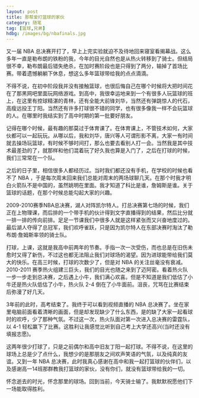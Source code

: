 ```yaml
---
layout: post
title: 那帮爱打篮球的家伙
category: 随笔
tag: [篮球,兄弟]
hdbg: /images/bg/nbafinals.jpg
---
```



又一届 NBA 总决赛开打了，早上上完实验就迫不及待地回来寝室看揭幕战。这么多年一直是勒布朗的铁粉的我，今年的目光自然也是从热火转移到了骑士。但结局很不幸，勒布朗最后错失绝杀，在加时赛阶段也是只得到了两分，输掉了首场比赛。带着遗憾躺躺下休息，想这么多年篮球带给我的点点滴滴。

不得不说，在初中阶段我并没有接触篮球，也很后悔自己在哪个时候将大把时间花在了那黑网吧里面玩网络游戏。到高中，我很幸运地来到一个有很多人玩篮球的班上，在这里有控球精湛的青林，还有全能大前锋刘华，当然还有弹跳惊人的代石，高瘦远投王丁阳。当然还有许多打球很不错的同学，也有很多像我一样不会玩篮球的人。在哪里时我结实到了高中时期的第一批要好朋友。

<!--more-->

记得在哪个时候，最有趣的那莫过于体育课了。在体育课上，不管技术如何，大家伙都可以一起玩玩。从哪以后，我和刘华，唐兴等人可谓形影不离，大家一有时间就去操场玩篮球，有时候不够时间打，那么也要去看别人打一会。当然我是其中技术最差劲的了，就那样和他们混着玩了好久我也算是入门了，之后在打球的时候，我们三常常在一个队。

之后的日子里，相信很多人都经历过。当时我们都还没有手机，在学校的时候也看不了 NBA ，于是每次周末回来我们总能对周末的两场球聊几天。在那个时我才明白火箭队不是中国的，虽然姚明在里面。我才知道了科比是谁，詹姆斯是谁。关于篮球的话题，在那个时候总能勾起大家的兴趣。

2009-2010赛季NBA总决赛，湖人对阵凯尔特人。打总决赛第七场的时候，我们正在上物理课，而后排的一个带手机的伙计得到文字直播得到的结果，然后比分就一排一排的传向前排。足足一节课我们中很多人就是这样紧张而又兴奋地度过的。最后湖人夺得了总冠军，我们欢呼雀跃，只是因为凯尔特人在东部决赛时淘汰了勒布朗·詹姆斯率领的骑士队。

打球，上课，这就是我高中前两年的节奏。手指一次一次受伤，而也总是在旧伤未愈时又得了新伤，不过这也都无法阻止我们对球场的渴望。因为进球能带给我们莫大的快乐。在高三时候，打球的次数少了，但是对 NBA 的关注丝毫没有衰减。2010-2011 赛季热火组建三巨头，我们的目光也随之来到了迈阿密。看着热火队一步一步走到总决赛，之后遇上小牛，我们满心欢喜。但是不知道是我们低估了小牛还是热火队低估了小牛，热火队 2-4 倒在了小牛面前。沮丧，咒骂在比赛结束后弥漫了好几天。

3年前的此时，高考结束了。我终于可以看到视频直播的 NBA 总决赛了。坐在家里电脑前面看着清晰的画面，但是却发现缺少了什么东西，是的缺了大家一起看球时的欢呼，少了那种气氛。不过这一次，热火队面对第一次进入总决赛的雷霆队，以 4-1 轻松赢下了比赛。这胜利让我感觉比听到自己考上大学还高兴(当时还没有填报志愿)。

这两年很少打球了，只是之前偶尔和高中旧友丁阳一起打球。不得不说，在这里的球场上总是少了点什么，我想少的是那朋友之间欢声笑语的气氛，以及纯真的友谊。又到一年 NBA 总决赛，此时我真心感谢在高中和我一起打篮球的伙伴们，以及感谢高一14班那群教我打篮球的家伙，没有你们，就没有篮球带给我的一切。

怀念逝去的时光，怀念那里的球场。回到当前，今天骑士输了。我默默祝愿他们下一场能取得胜利。

